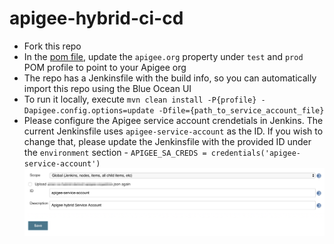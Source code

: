 # apigee-hybrid-ci-cd

- Fork this repo
- In the [pom file](pom.xml), update the `apigee.org` property under `test` and `prod` POM profile to point to your Apigee org
- The repo has a Jenkinsfile with the build info, so you can automatically import this repo using the Blue Ocean UI
- To run it locally, execute `mvn clean install -P{profile} -Dapigee.config.options=update -Dfile={path_to_service_account_file}`
- Please configure the Apigee service account crendetials in Jenkins. The current Jenkinsfile uses `apigee-service-account` as the ID. If you wish to change that, please update the Jenkinsfile with the provided ID under the `environment` section - `APIGEE_SA_CREDS = credentials('apigee-service-account')`
![](./media/apigee-credentials.png)

